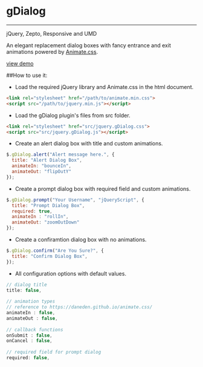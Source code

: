 # gDialog
---
jQuery, Zepto, Responsive and UMD

An elegant replacement dialog boxes with fancy entrance and exit animations powered by [Animate.css](https://daneden.github.io/animate.css/).


[view demo](http://ogilvieira.github.io/gDialog/) 

##How to use it:

* Load the required jQuery library and Animate.css in the html document.
```html
<link rel="stylesheet" href="/path/to/animate.min.css">
<script src="/path/to/jquery.min.js"></script>
```

* Load the gDialog plugin's files from src folder.

```html
<link rel="stylesheet" href="src/jquery.gDialog.css">
<script src="src/jquery.gDialog.js"></script>
```

* Create an alert dialog box with title and custom animations.
```javascript
$.gDialog.alert("Alert message here.", {
  title: "Alert Dialog Box",
  animateIn: "bounceIn",
  animateOut: "flipOutY"
});
```

* Create a prompt dialog box with required field and custom animations.
```javascript
$.gDialog.prompt("Your Username", "jQueryScript", {
  title: "Prompt Dialog Box",
  required: true,
  animateIn : "rollIn",
  animateOut: "zoomOutDown"
});
```

* Create a confiramtion dialog box with no animations.
```javascript
$.gDialog.confirm("Are You Sure?", {
  title: "Confirm Dialog Box",
});
```

* All configuration options with default values.
```javascript
// dialog title
title: false,
 
// animation types
// reference to https://daneden.github.io/animate.css/
animateIn : false,
animateOut : false,
 
// callback functions
onSubmit : false,
onCancel : false,
 
// required field for prompt dialog
required: false,
```
